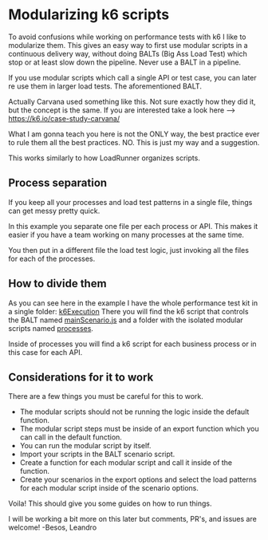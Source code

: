 # Modularizing k6 scripts
To avoid confusions while working on performance tests with k6 I like to modularize them.
This gives an easy way to first use modular scripts in a continuous delivery way, without doing BALTs (Big Ass Load Test) which stop or at least slow down the pipeline.
Never use a BALT in a pipeline. 

If you use modular scripts which call a single API or test case, you can later re use them in larger load tests. The aforementioned BALT.

Actually Carvana used something like this. Not sure exactly how they did it, but the concept is the same. If you are interested take a look here --> https://k6.io/case-study-carvana/

What I am gonna teach you here is not the ONLY way, the best practice ever to rule them all the best practices. NO. This is just my way and a suggestion.

This works similarly to how LoadRunner organizes scripts.

## Process separation
If you keep all your processes and load test patterns in a single file, things can get messy pretty quick.

In this example you separate one file per each process or API. This makes it easier if you have a team working on many processes at the same time.

You then put in a different file the load test logic, just invoking all the files for each of the processes.

## How to divide them
As you can see here in the example I have the whole performance test kit in a single folder: [k6Execution](./k6Execution/)
There you will find the k6 script that controls the BALT named [mainScenario.js](./k6Execution/mainScenario.js) and a folder with the isolated modular scripts named [processes](./k6Execution/processes/).

Inside of processes you will find a k6 script for each business process or in this case for each API.

## Considerations for it to work
There are a few things you must be careful for this to work.
- The modular scripts should not be running the logic inside the default function.
- The modular script steps must be inside of an export function which you can call in the default function.
- You can run the modular script by itself.
- Import your scripts in the BALT scenario script.
- Create a function for each modular script and call it inside of the function.
- Create your scenarios in the export options and select the load patterns for each modular script inside of the scenario options.

Voila! This should give you some guides on how to run things.

I will be working a bit more on this later but comments, PR's, and issues are welcome!
-Besos, Leandro